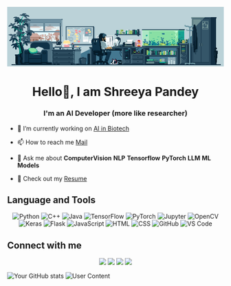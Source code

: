 ![Alt Text](./3.1.gif)

<h1 align="center">Hello👋, I am Shreeya Pandey</h1>

<h3 align="center">I'm an AI Developer (more like researcher)</h3>

- 🔭 I’m currently working on [AI in Biotech](https://github.com/therealsheero/SMILES-Property-Predictor)



- 📫 How to reach me [Mail](mailto:shreeya2005pandey@gmail.com)



- 💬 Ask me about **ComputerVision** **NLP** **Tensorflow** **PyTorch** **LLM** **ML Models**



- 📃 Check out my [Resume](https://drive.google.com/file/d/1hQEKiAsRZQdbTqrkI2mLUbSKyKLmeBz7/view?usp=sharing)




## Language and Tools

<p align="center">
  <!-- Core Languages -->
  <img src="https://cdn.jsdelivr.net/gh/devicons/devicon/icons/python/python-original.svg" height="40" alt="Python" />
  <img src="https://cdn.jsdelivr.net/gh/devicons/devicon/icons/cplusplus/cplusplus-original.svg" height="40" alt="C++" />
  <img src="https://cdn.jsdelivr.net/gh/devicons/devicon/icons/java/java-original.svg" height="40" alt="Java" />
  
  <!-- ML & DL Tools -->
  <img src="https://cdn.jsdelivr.net/gh/devicons/devicon/icons/tensorflow/tensorflow-original.svg" height="40" alt="TensorFlow" />
  <img src="https://cdn.jsdelivr.net/gh/devicons/devicon/icons/pytorch/pytorch-original.svg" height="40" alt="PyTorch" />
  <img src="https://cdn.jsdelivr.net/gh/devicons/devicon/icons/jupyter/jupyter-original.svg" height="40" alt="Jupyter" />
  <img src="https://cdn.jsdelivr.net/gh/devicons/devicon/icons/opencv/opencv-original.svg" height="40" alt="OpenCV" />
  <img src="https://cdn.jsdelivr.net/gh/devicons/devicon/icons/keras/keras-original.svg" height="40" alt="Keras" />
  
  <!-- Web Frameworks -->
  <img src="https://cdn.jsdelivr.net/gh/devicons/devicon/icons/flask/flask-original.svg" height="40" alt="Flask" />
  <img src="https://cdn.jsdelivr.net/gh/devicons/devicon/icons/javascript/javascript-original.svg" height="40" alt="JavaScript"/>
  <img src="https://cdn.jsdelivr.net/gh/devicons/devicon/icons/html5/html5-original.svg" height="40" alt="HTML"/>
  <img src="https://cdn.jsdelivr.net/gh/devicons/devicon/icons/css3/css3-original.svg" height="40" alt="CSS"/>
  <img src="https://cdn.jsdelivr.net/gh/devicons/devicon/icons/github/github-original.svg" height="40" alt="GitHub"/>
  <img src="https://cdn.jsdelivr.net/gh/devicons/devicon/icons/vscode/vscode-original.svg" height="40" alt="VS Code"/>
</p>

## Connect with me

<p align="center">
  <a href="mailto:shreeya2005pandey@gmail.com"><img src="https://img.shields.io/badge/Gmail-D14836?style=for-the-badge&logo=gmail&logoColor=white" /></a>
  <a href="https://www.linkedin.com/in/therealsheero/"><img src="https://img.shields.io/badge/LinkedIn-0077B5?style=for-the-badge&logo=linkedin&logoColor=white" /></a>
  <a href="https://github.com/therealsheero"><img src="https://img.shields.io/badge/GitHub-100000?style=for-the-badge&logo=github&logoColor=white" /></a>
  <a href="https://leetcode.com/therealsheero"><img src="https://img.shields.io/badge/LeetCode-FFA116?style=for-the-badge&logo=leetcode&logoColor=white" /></a>
</p>

![Your GitHub stats](https://github-readme-stats.vercel.app/api?username=therealsheero&show_icons=true&theme=onedark)
![User Content](https://github-readme-stats.vercel.app/api/top-langs/?username=therealsheero&layout=compact&theme=onedark)

